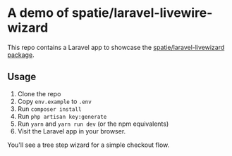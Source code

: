 # A demo of spatie/laravel-livewire-wizard

This repo contains a Laravel app to showcase the [spatie/laravel-livewizard package](https://spatie.be/docs/laravel-livewire-wizard).

## Usage

1. Clone the repo
2. Copy `env.example` to `.env`
3. Run `composer install`
4. Run `php artisan key:generate`
5. Run `yarn` and `yarn run dev` (or the npm equivalents)
6. Visit the Laravel app in your browser.

You'll see a tree step wizard for a simple checkout flow.

